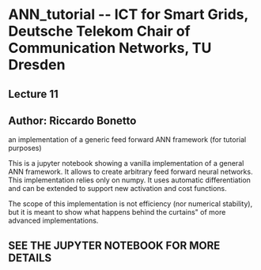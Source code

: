 # ANN_tutorial -- ICT for Smart Grids, Deutsche Telekom Chair of Communication Networks, TU Dresden
## Lecture 11
## Author: Riccardo Bonetto
an implementation of a generic feed forward ANN framework (for tutorial purposes)

This is a jupyter notebook showing a vanilla implementation of a general ANN framework. 
It allows to create arbitrary feed forward neural networks. This implementation relies 
only on numpy. It uses automatic differentiation and can be extended to support new 
activation and cost functions.

The scope of this implementation is not efficiency (nor numerical stability), but it is 
meant to show what happens behind the curtains" of more advanced implementations.

##  SEE THE JUPYTER NOTEBOOK FOR MORE DETAILS
